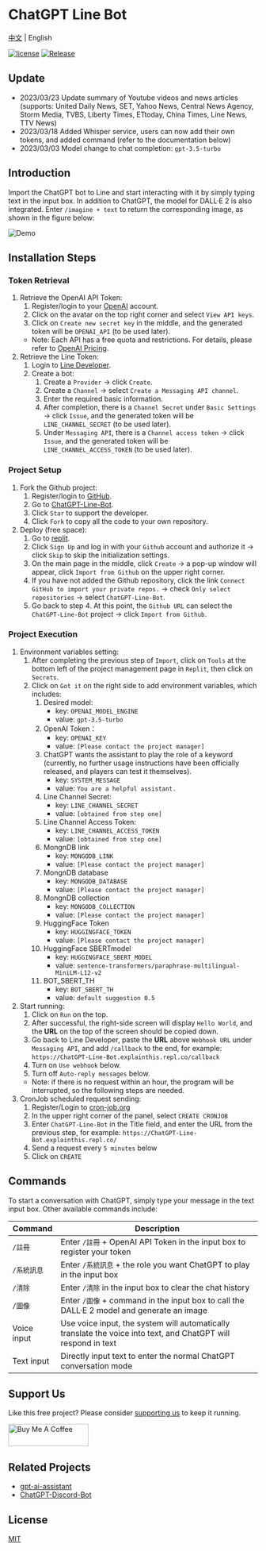 # ChatGPT Line Bot

[中文](README.md) | English

[![license](https://img.shields.io/pypi/l/ansicolortags.svg)](LICENSE) [![Release](https://img.shields.io/github/v/release/TheExplainthis/ChatGPT-Line-Bot)](https://github.com/TheExplainthis/ChatGPT-Line-Bot/releases/)


## Update
- 2023/03/23 Update summary of Youtube videos and news articles (supports: United Daily News, SET, Yahoo News, Central News Agency, Storm Media, TVBS, Liberty Times, ETtoday, China Times, Line News, TTV News)
- 2023/03/18 Added Whisper service, users can now add their own tokens, and added command (refer to the documentation below)
- 2023/03/03 Model change to chat completion: `gpt-3.5-turbo`


## Introduction
Import the ChatGPT bot to Line and start interacting with it by simply typing text in the input box. In addition to ChatGPT, the model for DALL·E 2 is also integrated. Enter `/imagine + text` to return the corresponding image, as shown in the figure below:

![Demo](https://github.com/TheExplainthis/ChatGPT-Line-Bot/blob/main/demo/chatgpt-line-bot.gif)

## Installation Steps
### Token Retrieval
1. Retrieve the OpenAI API Token:
    1. Register/login to your [OpenAI](https://beta.openai.com/) account.
    2. Click on the avatar on the top right corner and select `View API keys`.
    3. Click on `Create new secret key` in the middle, and the generated token will be `OPENAI_API` (to be used later).
    - Note: Each API has a free quota and restrictions. For details, please refer to [OpenAI Pricing](https://openai.com/api/pricing/).
2. Retrieve the Line Token:
    1. Login to [Line Developer](https://developers.line.biz/zh-hant/).
    2. Create a bot:
        1. Create a `Provider` -> click `Create`.
        2. Create a `Channel` -> select `Create a Messaging API channel`.
        3. Enter the required basic information.
        4. After completion, there is a `Channel Secret` under `Basic Settings` -> click `Issue`, and the generated token will be `LINE_CHANNEL_SECRET` (to be used later).
        5. Under `Messaging API`, there is a `Channel access token` -> click `Issue`, and the generated token will be `LINE_CHANNEL_ACCESS_TOKEN` (to be used later).

### Project Setup
1. Fork the Github project:
    1. Register/login to [GitHub](https://github.com/).
    2. Go to [ChatGPT-Line-Bot](https://github.com/TheExplainthis/ChatGPT-Line-Bot).
    3. Click `Star` to support the developer.
    4. Click `Fork` to copy all the code to your own repository.
2. Deploy (free space):
    1. Go to [replit](https://replit.com/).
    2. Click `Sign Up` and log in with your `Github` account and authorize it -> click `Skip` to skip the initialization settings.
    3. On the main page in the middle, click `Create` -> a pop-up window will appear, click `Import from Github` on the upper right corner.
    4. If you have not added the Github repository, click the link `Connect GitHub to import your private repos.` -> check `Only select repositories` -> select `ChatGPT-Line-Bot`.
    5. Go back to step 4. At this point, the `Github URL` can select the `ChatGPT-Line-Bot` project -> click `Import from Github`.

### Project Execution
1. Environment variables setting:
    1. After completing the previous step of `Import`, click on `Tools` at the bottom left of the project management page in `Replit`, then click on `Secrets`.
    2. Click on `Got it` on the right side to add environment variables, which includes:
        1. Desired model:
            - key: `OPENAI_MODEL_ENGINE`
            - value: `gpt-3.5-turbo`
        2. OpenAI Token：
            - key: `OPENAI_KEY`
            - value: `[Please contact the project manager]`
        3. ChatGPT wants the assistant to play the role of a keyword (currently, no further usage instructions have been officially released, and players can test it themselves).
            - key: `SYSTEM_MESSAGE`
            - value: `You are a helpful assistant.`
        4. Line Channel Secret:
            - key: `LINE_CHANNEL_SECRET`
            - value: `[obtained from step one]`
        5. Line Channel Access Token:
            - key: `LINE_CHANNEL_ACCESS_TOKEN`
            - value: `[obtained from step one]`
        6. MongnDB link
            - key: `MONGODB_LINK`
            - value: `[Please contact the project manager]`
        7. MongnDB database
            - key: `MONGODB_DATABASE`
            - value: `[Please contact the project manager]`
        8. MongnDB collection
            - key: `MONGODB_COLLECTION`
            - value: `[Please contact the project manager]`
        9. HuggingFace Token
            - key: `HUGGINGFACE_TOKEN`
            - value: `[Please contact the project manager]`
        10. HuggingFace SBERTmodel
            - key: `HUGGINGFACE_SBERT_MODEL`
            - value: `sentence-transformers/paraphrase-multilingual-MiniLM-L12-v2`
        11. BOT_SBERT_TH
            - key: `BOT_SBERT_TH`
            - value: `default suggestion 0.5`
2. Start running:
    1. Click on `Run` on the top.
    2. After successful, the right-side screen will display `Hello World`, and the **URL** on the top of the screen should be copied down.
    3. Go back to Line Developer, paste the **URL** above `Webhook URL` under `Messaging API`, and add `/callback` to the end, for example: `https://ChatGPT-Line-Bot.explainthis.repl.co/callback`
    4. Turn on `Use webhook` below.
    5. Turn off `Auto-reply messages` below.
    - Note: if there is no request within an hour, the program will be interrupted, so the following steps are needed.
3. CronJob scheduled request sending:
    1. Register/Login to [cron-job.org](https://cron-job.org/en/)
    2. In the upper right corner of the panel, select `CREATE CRONJOB`
    3. Enter `ChatGPT-Line-Bot` in the Title field, and enter the URL from the previous step, for example: `https://ChatGPT-Line-Bot.explainthis.repl.co/`
    4. Send a request every `5 minutes` below
    5. Click on `CREATE`

## Commands
To start a conversation with ChatGPT, simply type your message in the text input box. Other available commands include:


| Command | Description |
| ------- | ----------- |
| `/註冊` | Enter `/註冊` + OpenAI API Token in the input box to register your token|
| `/系統訊息` | Enter `/系統訊息` + the role you want ChatGPT to play in the input box|
| `/清除` | Enter `/清除` in the input box to clear the chat history|
| `/圖像` | Enter `/圖像` + command in the input box to call the DALL·E 2 model and generate an image|
| Voice input | Use voice input, the system will automatically translate the voice into text, and ChatGPT will respond in text| 
| Text input | Directly input text to enter the normal ChatGPT conversation mode|


## Support Us
Like this free project? Please consider [supporting us](https://www.buymeacoffee.com/explainthis) to keep it running.

[<a href="https://www.buymeacoffee.com/explainthis" target="_blank"><img src="https://cdn.buymeacoffee.com/buttons/v2/default-yellow.png" height="45px" width="162px" alt="Buy Me A Coffee"></a>](https://www.buymeacoffee.com/explainthis)

## Related Projects
- [gpt-ai-assistant](https://github.com/memochou1993/gpt-ai-assistant)
- [ChatGPT-Discord-Bot](https://github.com/TheExplainthis/ChatGPT-Discord-Bot)

## License
[MIT](LICENSE)

